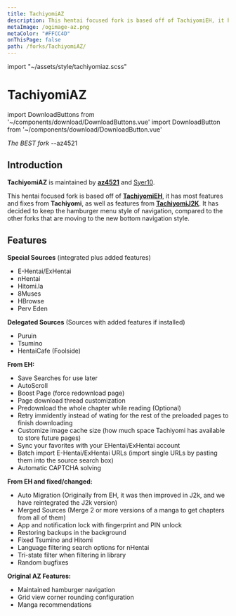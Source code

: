 ```yaml
---
title: TachiyomiAZ
description: This hentai focused fork is based off of TachiyomiEH, it has most features and fixes from Tachiyomi, as well as features from TachiyomiJ2K.
metaImage: /ogimage-az.png
metaColor: "#FFCC4D"
onThisPage: false
path: /forks/TachiyomiAZ/
---
```


import "~/assets/style/tachiyomiaz.scss"

# <g-image class="headerLogo" src="~/images/forks_logo-az.png" width="64" height="64" fit="contain" immediate /> TachiyomiAZ

import DownloadButtons from '~/components/download/DownloadButtons.vue'
import DownloadButton from '~/components/download/DownloadButton.vue'

<DownloadButtons>
  <DownloadButton fork="az" title="Stable" />
  <DownloadButton fork="az" title="Preview" isPreview />
  <DownloadButton fork="az" title="GitHub" isGithub />
  <template slot="footer">
		<p>
		  Requires
		  <b>Android 5.0</b>
			or higher.
		</p>
	</template>
</DownloadButtons>

<div class="azContainer">
  <div class="azMarquee">
    <div class="azWiggleText">
      <span class="azText"><i>The BEST fork</i> --az4521</span>
    </div>
  </div>
</div>


## Introduction
**TachiyomiAZ** is maintained by **[az4521](https://github.com/az4521)** and [Syer10](https://github.com/jobobby04).

This hentai focused fork is based off of **[TachiyomiEH](/forks/TachiyomiEH/)**, it has most features and fixes from **Tachiyomi**, as well as features from **[TachiyomiJ2K](/forks/TachiyomiJ2K/)**. It has decided to keep the hamburger menu style of navigation, compared to the other forks that are moving to the new bottom navigation style.

## Features
**Special Sources** (integrated plus added features)
- E-Hentai/ExHentai
- nHentai
- Hitomi.la
- 8Muses
- HBrowse
- Perv Eden

**Delegated Sources** (Sources with added features if installed)
- Puruin
- Tsumino
- HentaiCafe (Foolside)

**From EH:**
- Save Searches for use later
- AutoScroll
- Boost Page (force redownload page)
- Page download thread customization
- Predownload the whole chapter while reading (Optional)
- Retry immidently instead of wating for the rest of the preloaded pages to finish downloading
- Customize image cache size (how much space Tachiyomi has available to store future pages)
- Sync your favorites with your EHentai/ExHentai account
- Batch import E-Hentai/ExHentai URLs (import single URLs by pasting them into the source search box)
- Automatic CAPTCHA solving

**From EH and fixed/changed:**
- Auto Migration (Originally from EH, it was then improved in J2k, and we have reintegrated the J2k version)
- Merged Sources (Merge 2 or more versions of a manga to get chapters from all of them)
- App and notification lock with fingerprint and PIN unlock
- Restoring backups in the background
- Fixed Tsumino and Hitomi
- Language filtering search options for nHentai
- Tri-state filter when filtering in library
- Random bugfixes

**Original AZ Features:**
- Maintained hamburger navigation
- Grid view corner rounding configuration
- Manga recommendations

<g-image class="headerLogo" src="~/images/forks_gunz-az.png" width="128" height="128" fit="contain"/>
